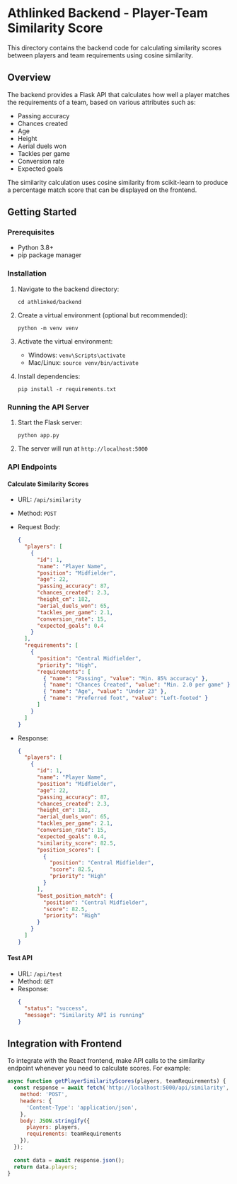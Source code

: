 # Athlinked Backend - Player-Team Similarity Score

This directory contains the backend code for calculating similarity scores between players and team requirements using cosine similarity.

## Overview

The backend provides a Flask API that calculates how well a player matches the requirements of a team, based on various attributes such as:
- Passing accuracy
- Chances created
- Age
- Height
- Aerial duels won
- Tackles per game
- Conversion rate
- Expected goals

The similarity calculation uses cosine similarity from scikit-learn to produce a percentage match score that can be displayed on the frontend.

## Getting Started

### Prerequisites

- Python 3.8+
- pip package manager

### Installation

1. Navigate to the backend directory:
   ```
   cd athlinked/backend
   ```

2. Create a virtual environment (optional but recommended):
   ```
   python -m venv venv
   ```

3. Activate the virtual environment:
   - Windows: `venv\Scripts\activate`
   - Mac/Linux: `source venv/bin/activate`

4. Install dependencies:
   ```
   pip install -r requirements.txt
   ```

### Running the API Server

1. Start the Flask server:
   ```
   python app.py
   ```

2. The server will run at `http://localhost:5000`

### API Endpoints

#### Calculate Similarity Scores

- URL: `/api/similarity`
- Method: `POST`
- Request Body:
  ```json
  {
    "players": [
      {
        "id": 1,
        "name": "Player Name",
        "position": "Midfielder",
        "age": 22,
        "passing_accuracy": 87,
        "chances_created": 2.3,
        "height_cm": 182,
        "aerial_duels_won": 65,
        "tackles_per_game": 2.1,
        "conversion_rate": 15,
        "expected_goals": 0.4
      }
    ],
    "requirements": [
      {
        "position": "Central Midfielder",
        "priority": "High",
        "requirements": [
          { "name": "Passing", "value": "Min. 85% accuracy" },
          { "name": "Chances Created", "value": "Min. 2.0 per game" },
          { "name": "Age", "value": "Under 23" },
          { "name": "Preferred foot", "value": "Left-footed" }
        ]
      }
    ]
  }
  ```

- Response:
  ```json
  {
    "players": [
      {
        "id": 1,
        "name": "Player Name",
        "position": "Midfielder",
        "age": 22,
        "passing_accuracy": 87,
        "chances_created": 2.3,
        "height_cm": 182,
        "aerial_duels_won": 65,
        "tackles_per_game": 2.1,
        "conversion_rate": 15,
        "expected_goals": 0.4,
        "similarity_score": 82.5,
        "position_scores": [
          {
            "position": "Central Midfielder",
            "score": 82.5,
            "priority": "High"
          }
        ],
        "best_position_match": {
          "position": "Central Midfielder",
          "score": 82.5,
          "priority": "High"
        }
      }
    ]
  }
  ```

#### Test API
- URL: `/api/test`
- Method: `GET`
- Response:
  ```json
  {
    "status": "success",
    "message": "Similarity API is running"
  }
  ```

## Integration with Frontend

To integrate with the React frontend, make API calls to the similarity endpoint whenever you need to calculate scores. For example:

```javascript
async function getPlayerSimilarityScores(players, teamRequirements) {
  const response = await fetch('http://localhost:5000/api/similarity', {
    method: 'POST',
    headers: {
      'Content-Type': 'application/json',
    },
    body: JSON.stringify({
      players: players,
      requirements: teamRequirements
    }),
  });
  
  const data = await response.json();
  return data.players;
}
``` 